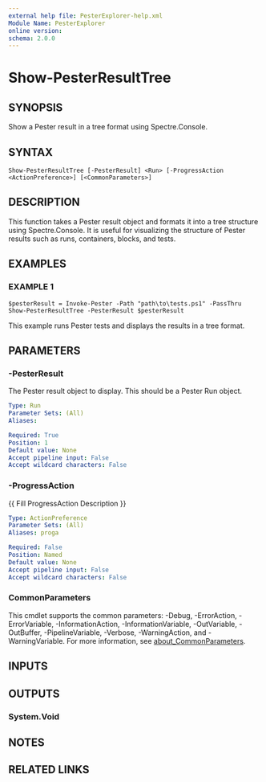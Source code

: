 ```yaml
---
external help file: PesterExplorer-help.xml
Module Name: PesterExplorer
online version:
schema: 2.0.0
---
```


# Show-PesterResultTree

## SYNOPSIS
Show a Pester result in a tree format using Spectre.Console.

## SYNTAX

```
Show-PesterResultTree [-PesterResult] <Run> [-ProgressAction <ActionPreference>] [<CommonParameters>]
```

## DESCRIPTION
This function takes a Pester result object and formats it into a tree
structure using Spectre.Console.
It is useful for visualizing the structure
of Pester results such as runs, containers, blocks, and tests.

## EXAMPLES

### EXAMPLE 1
```
$pesterResult = Invoke-Pester -Path "path\to\tests.ps1" -PassThru
Show-PesterResultTree -PesterResult $pesterResult
```

This example runs Pester tests and displays the results in a tree format.

## PARAMETERS

### -PesterResult
The Pester result object to display.
This should be a Pester Run object.

```yaml
Type: Run
Parameter Sets: (All)
Aliases:

Required: True
Position: 1
Default value: None
Accept pipeline input: False
Accept wildcard characters: False
```

### -ProgressAction
{{ Fill ProgressAction Description }}

```yaml
Type: ActionPreference
Parameter Sets: (All)
Aliases: proga

Required: False
Position: Named
Default value: None
Accept pipeline input: False
Accept wildcard characters: False
```

### CommonParameters
This cmdlet supports the common parameters: -Debug, -ErrorAction, -ErrorVariable, -InformationAction, -InformationVariable, -OutVariable, -OutBuffer, -PipelineVariable, -Verbose, -WarningAction, and -WarningVariable. For more information, see [about_CommonParameters](http://go.microsoft.com/fwlink/?LinkID=113216).

## INPUTS

## OUTPUTS

### System.Void
## NOTES

## RELATED LINKS
